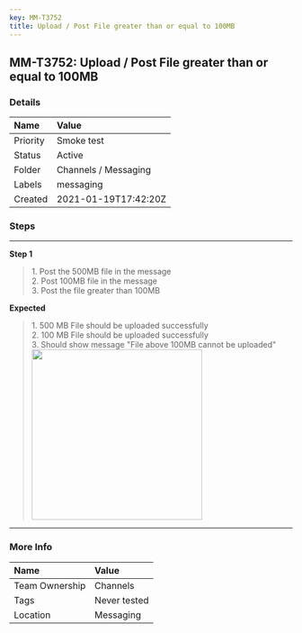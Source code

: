 ```yaml
---
key: MM-T3752
title: Upload / Post File greater than or equal to 100MB
---
```


## MM-T3752: Upload / Post File greater than or equal to 100MB

### Details

| Name     | Value                |
| :------- | :------------------- |
| Priority | Smoke test           |
| Status   | Active               |
| Folder   | Channels / Messaging |
| Labels   | messaging            |
| Created  | 2021-01-19T17:42:20Z |

### Steps

<hr/>

**Step 1**

> <article>1. Post the 500MB file in the message<br>2. Post 100MB file in the message<br>3. Post the file greater than 100MB</article>

**Expected**

> <article>1. 500 MB File should be uploaded successfully<br>2. 100 MB File should be uploaded successfully<br>3. Should show message "File above 100MB cannot be uploaded"<br><img src="https://smartbear-tm4j-prod-us-west-2-attachment-rich-text.s3.us-west-2.amazonaws.com/embedded-f3277290f945470c4add5d21ef3dc7ca7b74388fc7152bfb6b99ae58c66a95a8-1611078135230-1611078135230.png" style="width: 303px;" class="fr-fic fr-fil fr-dib"></article>

<hr/>

### More Info

| Name           | Value        |
| :------------- | :----------- |
| Team Ownership | Channels     |
| Tags           | Never tested |
| Location       | Messaging    |
